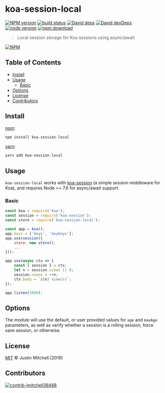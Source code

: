 # koa-session-local

[![NPM version][npm-image]][npm-url]
[![build status][travis-image]][travis-url]
[![David deps][david-image]][david-url]
[![David devDeps][david-dev-image]][david-dev-url]
[![node version][node-image]][node-url]
[![npm download][download-image]][download-url]

>Local session storage for Koa sessions using async/await

[![NPM](https://nodei.co/npm/koa-session-local.svg?downloads=true)](https://nodei.co/npm/koa-session-local/)

## Table of Contents

* [Install](#install)
* [Usage](#usage)
    * [Basic](#basic)
* [Options](#options)
* [License](#license)
* [Contributors](#contributors)

## Install

[npm][]:

```sh
npm install koa-session-local
```

[yarn][]:

```sh
yarn add koa-session-local
```

## Usage
`koa-session-local` works with [koa-session](https://github.com/koajs/session) (a simple session middleware for Koa), 
and requires Node >= 7.6 for async/await support.

### Basic

```js
const koa = require('koa');
const session = require('koa-session');
const store = require('koa-session-local');

const app = koa();
app.keys = ['keys', 'keykeys'];
app.use(session({
    store: new store(),
    ...
}));

app.use(async ctx => {
    const { session } = ctx;
    let n = session.views || 0;
    session.views = ++n;
    ctx.body = `${n} view(s)`;
});

app.listen(3000);
```

## Options
The module will use the default, or user provided values for `age` and `maxAge` parameters, as well as verify whether a
session is a rolling session, force save session, or otherwise.

## License

[MIT](LICENSE) &copy; Justin Mitchell (2019)

## Contributors

[![contrib-jmitchell38488]][contrib-jmitchell38488-url]

[npm-image]: https://img.shields.io/npm/v/koa-session-local.svg?style=flat-square
[npm-url]: https://npmjs.org/package/koa-session-local
[travis-image]: https://img.shields.io/travis/jmitchell38488/koa-session-local
[travis-url]: https://travis-ci.com/jmitchell38488/koa-session-local
[david-image]: https://img.shields.io/david/jmitchell38488/koa-session-local.svg?style=flat-square
[david-url]: https://david-dm.org/jmitchell38488/koa-session-local
[david-dev-image]: https://img.shields.io/david/dev/jmitchell38488/koa-session-local.svg?style=flat-square&label=devDeps
[david-dev-url]: https://david-dm.org/jmitchell38488/koa-session-local#info=devDependencies
[node-image]: https://img.shields.io/badge/node.js-%3E=_7.6-green.svg?style=flat-square
[node-url]: http://nodejs.org/download/
[download-image]: https://img.shields.io/npm/dm/koa-session-local.svg?style=flat-square
[download-url]: https://npmjs.org/jmitchell38488/koa-session-local
[npm]: https://www.npmjs.com/
[yarn]: https://yarnpkg.com/

[contrib-jmitchell38488]: https://avatars1.githubusercontent.com/u/12840052?s=60
[contrib-jmitchell38488-url]: https://github.com/jmitchell38488
